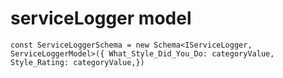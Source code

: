 
<!-- if add any category then this category enum value add ** -->
# serviceLogger model
``
const ServiceLoggerSchema = new Schema<IServiceLogger, ServiceLoggerModel>({
What_Style_Did_You_Do: categoryValue,
Style_Rating: categoryValue,})
``



